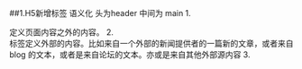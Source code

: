 ##1.H5新增标签 语义化
    头为header 中间为 main 
    1.<aside> 定义页面内容之外的内容。 
    2.<article> 标签定义外部的内容。比如来自一个外部的新闻提供者的一篇新的文章，或者来自 blog 的文本，或者是来自论坛的文本。亦或是来自其他外部源内容
    3.<audio> 标签定义声音，比如音乐或其他音频流
    4.<canvas> 标签定义图形，比如图表和其他图像。
    5.<command> 标签定义命令按钮，比如单选按钮、复选框或按钮。
    定义和用法
    6.<details> 标签定义元素的细节，用户可进行查看，或通过点击进行隐藏。
    7.<footer> 标签定义 section 或 document 的页脚。典型地，它会包含创作者的姓名、文档的创作日期以及/或者联系信息。
    8.<header> 标签定义文档或者文档的一部分区域的页眉。
        <header> 元素应该作为介绍内容或者导航链接栏的容器。
        在一个文档中，您可以定义多个 <header> 元素。
        注释：<header> 标签不能被放在 <footer>、<address> 或者另一个 <header> 元素内部。
    9.<hgroup> 标签用于对网页或区段（section）的标题进行组合。
    10.<section> 标签定义文档中的节（section、区段）。比如章节、页眉、页脚或文档中的其他部分。
    11.<nav> 标签定义导航链接的部分。
    12.<video> 标签定义视频，比如电影片段或其他视频流。
    13.<time> 标签定义日期或时间，或者两者
    14.<figure> 标签用于对元素进行组合。
    15.<figcaption> 元素应该被置于 <figure> 元素的第一个或最后一个子元素的位置。
    16.<datalist> 标签定义可选数据的列表。与 input 元素配合使用，就可以制作出输入值的下拉列表。
    17.<mark> 标签定义带有记号的文本。请在需要突出显示文本时使用 <m> 标签。
    18.<datalist> 标签规定了 <input> 元素可能的数据选项列表。
        <input list="browsers">//list="name"要与datalist中的ID名字一样
        <datalist id="browsers">
            <option value="Internet Explorer">
            <option value="Firefox">
            <option value="Chrome">
            <option value="Opera">
            <option value="Safari">
        </datalist>
##2.快速书写
    .wrap>(header>.top+nav)+aside +section.content+footer
##3.标签权重
    (1).h1>h2>h3....>h6 权重最高
    (2).em==i
    (3).strong==b
    (4).mark
    一个文档一般只能有一个h1 如果用的多了会削弱权重值
    h3不要超过6个
##4.通用文件
    reset.css 清除标签默认样式
    html5.js  为了兼容IE6和IE7,使用js创建h5标签
              使用h5注意事项文件中的文字，将新创建的标签元素变为块元素
    respond.min.js  用于为IE6/IE7/IE8及其它不支持CSS3 Media 
                    Query的浏览器提供媒体查询所需的min-width和max-width特性，实现HTML5标准响应式网页设计
                    （Respond.js越早引入越好）
                    <!--[if lte IE 9 ]>
                        <script src="Respond.min.js"></script>
                    <![endif]--> 
    modernizr.js    Modernizr 检测浏览器对 CSS3 或 HTML5 功能支持情况。  
                    Modernizr 并非试图添加老版本浏览器不支持的功能，
                    而是令你通过创建可选风格配置修改页面设计。 它也可以通过加载定制的脚本来模拟老版本浏览器不支持的功能
##5.CSS3 英文转换
    text-transform:uppercase; 把小写字母转换成为大写字母
    text-transform:none;   默认。定义带有小写字母和大写字母的标准的文本。
    text-transform:capitalize  文本中的每个单词以大写字母开头。
    text-transform:lowercase   定义无大写字母，仅有小写字母。
    text-transform:inherit 规定应该从父元素继承 text-transform 属性的值。
##6.box-shadow text-shadow
    box-shadow(水平，垂直，模糊程度，颜色，内外阴影)
                5px,  5px,  >=5px,   #f00  默认为外阴影 内阴影为inset
##7.HTML5 新的表单属性
    HTML5 的 <form> 和 <input>标签添加了几个新属性.
    ####<form>新属性：
    autocomplete 属性规定 form 或 input 域应该拥有自动完成功能
    novalidate  属性规定在提交表单时不应该验证 form 或 input 域
    ####<input>新属性：
    autocomplete 属性规定 form 或 input 域应该拥有自动完成功能
    autofocus   属性规定在页面加载时，域自动地获得焦点
    form   IE不支持form
    formaction 属性用于描述表单提交的URL地址，属性会覆盖<form> 元素中的action属
    formenctype 
    formmethod 
    formnovalidate 
    formtarget 
    height and width 属性规定用于 image 类型的 <input> 标签的图像高度和宽度。
    list  属性规定输入域的 datalist。datalist 是输入域的选项列表
    min and max 属性用于为包含数字或日期的 input 类型规定限定（约束）。
    multiple 属性规定<input> 元素中可选择多个值
    pattern (regexp) pattern 属性描述了一个正则表达式用于验证 <input> 元素的值
    placeholder  属性提供一种提示（hint），描述输入域所期待的值。
    required 属性规定必须在提交之前填写输入域（不能为空）。
    step 属性为输入域规定合法的数字间隔
##8.单位
    单位      描述
    %         百分比
    in        英寸
    cm        厘米
    mm        毫米
    em        1em 等于当前的字体尺寸。
              2em 等于当前字体尺寸的两倍。
              例如，如果某元素以 12pt 显示，那么 2em 是24pt。
              在 CSS 中，em 是非常有用的单位，因为它可以自动适应用户所使用的字体。
    ex  一个 ex 是一个字体的 x-height。 (x-height 通常是字体尺寸的一半。)
    pt  磅 (1 pt 等于 1/72 英寸)
    pc  12 点活字 (1 pc 等于 12 点)
    px  像素 (计算机屏幕上的一个点)
##9.CSS3 背景
    background-clip     规定背景的绘制区域。  
    background-origin   规定背景图片的定位区域。    
    background-size     规定背景图片的尺寸。 参数：cover contain
##10.清浮动
    1.overflow: hidden 子元素使用float 父级元素的高不会自适应此时加overflow:fidden
    2.万能清浮动：
        .clearfix:before,.clearfix:after{
            display:block;
            content:"";
        }
        .clearfix:after{
            clear:both;
         }
        IE 6需要加上以下代码
        .clearfix{zoon:1;}
    3.clear:both;
##11.各浏览器识别
    -moz-            Firefox            火狐
    -webkit-         Safari 和 Chrome   苹果浏览器 谷歌浏览器
    -o-              Opera              欧朋浏览器
    -ms-             IE                 IE浏览器
##12.样式表过滤
    <!--[if lt IE 7]>      <html class="no-js lt-ie9 lt-ie8 lt-ie7"> <![endif]-->
    <!--[if IE 7]>         <html class="no-js lt-ie9 lt-ie8"> <![endif]-->
    <!--[if IE 8]>         <html class="no-js lt-ie9"> <![endif]-->
    <!--[if ie]>